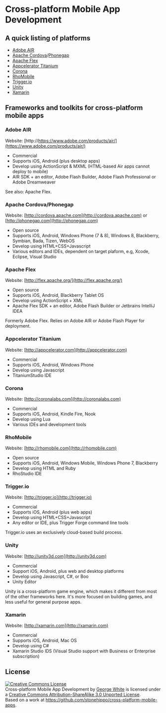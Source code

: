 # Cross-platform Mobile App Development

## A quick listing of platforms

* [Adobe AIR](https://www.adobe.com/products/air/)
* [Apache Cordova](http://cordova.apache.org)/[Phonegap](http://phonegap.com)
* [Apache Flex](http://flex.apache.org)
* [Appcelerator Titanium](http://appcelerator.com)
* [Corona](http://coronalabs.com)
* [RhoMobile](http://rhomobile.com)
* [Trigger.io](http://trigger.io)
* [Unity](http://unity3d.com)
* [Xamarin](http://xamarin.com)


## Frameworks and toolkits for cross-platform mobile apps

### Adobe AIR

Website: [http://https://www.adobe.com/products/air/](https://www.adobe.com/products/air/)

* Commercial
* Supports iOS, Android (plus desktop apps)
* Develop using ActionScript & MXML (HTML-based Air apps cannot deploy to mobile)
* AIR SDK + an editor, Adobe Flash Builder, Adobe Flash Professional or Adobe Dreamweaver

See also: Apache Flex.

### Apache Cordova/Phonegap

Website: [http://cordova.apache.com](http://cordova.apache.com) or [http://phonegap.com](http://phonegap.com)

* Open source
* Supports iOS, Android, Windows Phone (7 & 8), Windows 8, Blackberry, Symbian, Bada, Tizen, WebOS
* Develop using HTML+CSS+Javascript
* Various editors and IDEs, dependent on target plaform, e.g, Xcode, Eclipse, Visual Studio

### Apache Flex

Website: [http://flex.apache.org/](http://flex.apache.org/)

* Open source
* Supports iOS, Android, Blackberry Tablet OS
* Develop using ActionScript + XML
* Apache Flex SDK + an editor, Adobe Flash Builder or Jetbrains IntelliJ IDEA

Formerly Adobe Flex. Relies on Adobe AIR or Adobe Flash Player for deployment.

### Appcelerator Titanium

Website: [http://appcelerator.com](http://appcelerator.com)

* Commercial
* Supports iOS, Android, Windows Phone
* Develop using Javascript
* TitaniumStudio IDE 

### Corona

Website: [http://coronalabs.com](http://coronalabs.com)

* Commercial
* Supports iOS, Android, Kindle Fire, Nook
* Develop using Lua
* Various IDEs and development tools

### RhoMobile

Website: [http://rhomobile.com](http://rhomobile.com)

* Open source
* Supports iOS, Android, Windows Mobile, Windows Phone 7, Blackberry
* Develop using HTML and Ruby
* RhoStudio IDE

### Trigger.io

Website: [http://trigger.io](http://trigger.io)

* Commercial
* Supports iOS, Android (plus web apps)
* Develop using HTML+CSS+Javascript
* Any editor or IDE, plus Trigger Forge command line tools

Trigger.io uses an exclusively cloud-based build process.

### Unity

Website: [http://unity3d.com](http://unity3d.com)

* Commercial
* Support iOS, Android, plus web and desktop platforms
* Develop using Javascript, C#, or Boo
* Unity Editor

Unity is a cross-platform game engine, which makes it different from most of the other frameworks here. It's more focused on building games, and less useful for general purpose apps.

### Xamarin

Website: [http://xamarin.com](http://xamarin.com)

* Commercial
* Supports iOS, Android, Mac OS
* Develop using C#
* Xamarin Studio IDS (Visual Studio support with Business or Enterprise subscription)

## License

<a rel="license" href="http://creativecommons.org/licenses/by-sa/3.0/deed.en_US"><img alt="Creative Commons License" style="border-width:0" src="http://i.creativecommons.org/l/by-sa/3.0/80x15.png" /></a><br /><span xmlns:dct="http://purl.org/dc/terms/" href="http://purl.org/dc/dcmitype/Text" property="dct:title" rel="dct:type">Cross-platform Mobile App Development</span> by <a xmlns:cc="http://creativecommons.org/ns#" href="http://stonehippo.com" property="cc:attributionName" rel="cc:attributionURL">George White</a> is licensed under a <a rel="license" href="http://creativecommons.org/licenses/by-sa/3.0/deed.en_US">Creative Commons Attribution-ShareAlike 3.0 Unported License</a>.<br />Based on a work at <a xmlns:dct="http://purl.org/dc/terms/" href="https://github.com/stonehippo/cross-platform-mobile-apps" rel="dct:source">https://github.com/stonehippo/cross-platform-mobile-apps</a>.